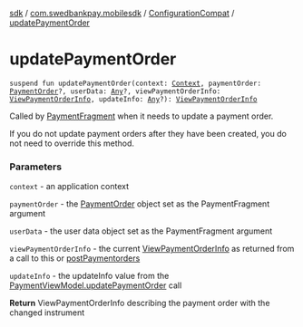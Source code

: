 [sdk](../../index.md) / [com.swedbankpay.mobilesdk](../index.md) / [ConfigurationCompat](index.md) / [updatePaymentOrder](./update-payment-order.md)

# updatePaymentOrder

`suspend fun updatePaymentOrder(context: `[`Context`](https://developer.android.com/reference/android/content/Context.html)`, paymentOrder: `[`PaymentOrder`](../-payment-order/index.md)`?, userData: `[`Any`](https://kotlinlang.org/api/latest/jvm/stdlib/kotlin/-any/index.html)`?, viewPaymentOrderInfo: `[`ViewPaymentOrderInfo`](../-view-payment-order-info/index.md)`, updateInfo: `[`Any`](https://kotlinlang.org/api/latest/jvm/stdlib/kotlin/-any/index.html)`?): `[`ViewPaymentOrderInfo`](../-view-payment-order-info/index.md)

Called by [PaymentFragment](../-payment-fragment/index.md) when it needs to update a payment order.

If you do not update payment orders after they have been created,
you do not need to override this method.

### Parameters

`context` - an application context

`paymentOrder` - the [PaymentOrder](../-payment-order/index.md) object set as the PaymentFragment argument

`userData` - the user data object set as the PaymentFragment argument

`viewPaymentOrderInfo` - the current [ViewPaymentOrderInfo](../-view-payment-order-info/index.md) as returned from a call to this or [postPaymentorders](../-configuration/post-paymentorders.md)

`updateInfo` - the updateInfo value from the [PaymentViewModel.updatePaymentOrder](../-payment-view-model/update-payment-order.md) call

**Return**
ViewPaymentOrderInfo describing the payment order with the changed instrument

